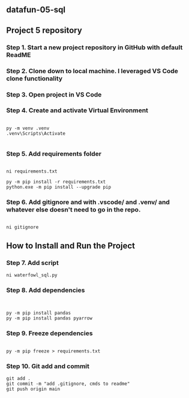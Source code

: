 ## datafun-05-sql
## Project 5 repository

### Step 1. Start a new project repository in GitHub with default ReadME

### Step 2.  Clone down to local machine. I leveraged VS Code clone functionality

### Step 3. Open project in VS Code 

### Step 4. Create and activate Virtual Environment

```shell

py -m venv .venv
.venv\Scripts\Activate


```

### Step 5. Add requirements folder

```shell

ni requirements.txt

py -m pip install -r requirements.txt
python.exe -m pip install --upgrade pip
```

### Step 6. Add gitignore and  with .vscode/ and .venv/ and whatever else doesn't need to go in the repo.

```shell

ni gitignore
```
## How to Install and Run the Project

### Step 7. Add script

```shell
ni waterfowl_sql.py
```

### Step 8. Add dependencies

```shell


py -m pip install pandas
py -m pip install pandas pyarrow
```

### Step 9. Freeze dependencies

```shell

py -m pip freeze > requirements.txt
```

### Step 10. Git add and commit 

```shell
git add .
git commit -m "add .gitignore, cmds to readme"
git push origin main
```
